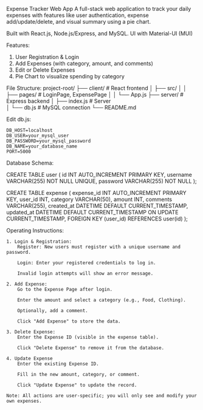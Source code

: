 Expense Tracker Web App
A full-stack web application to track your daily expenses with features like user authentication, expense add/update/delete, and visual summary using a pie chart.

Built with React.js, Node.js/Express, and MySQL.
UI with Material-UI (MUI)

Features:

1. User Registration & Login
2. Add Expenses (with category, amount, and comments)
3. Edit or Delete Expenses
4. Pie Chart to visualize spending by category

File Structure:
project-root/
├── client/              # React frontend
│   ├── src/
│   │   ├── pages/       # LoginPage, ExpensePage
│   │   └── App.js
├── server/              # Express backend
│   ├── index.js         # Server   
│ 
└── db.js                # MySQL connection
└── README.md

Edit db.js:

    DB_HOST=localhost
    DB_USER=your_mysql_user
    DB_PASSWORD=your_mysql_password
    DB_NAME=your_database_name
    PORT=5000


Database Schema:

CREATE TABLE user (
    id INT AUTO_INCREMENT PRIMARY KEY,
    username VARCHAR(255) NOT NULL UNIQUE,
    password VARCHAR(255) NOT NULL
);

CREATE TABLE expense (
    expense_id INT AUTO_INCREMENT PRIMARY KEY,
    user_id INT,
    category VARCHAR(50),
    amount INT,
    comments VARCHAR(255),
    created_at DATETIME DEFAULT CURRENT_TIMESTAMP,
    updated_at DATETIME DEFAULT CURRENT_TIMESTAMP ON UPDATE CURRENT_TIMESTAMP,
    FOREIGN KEY (user_id) REFERENCES user(id)
);

Operating Instructions:

    1. Login & Registration:
        Register: New users must register with a unique username and password.

        Login: Enter your registered credentials to log in.

        Invalid login attempts will show an error message.

    2. Add Expense:
        Go to the Expense Page after login.

        Enter the amount and select a category (e.g., Food, Clothing).

        Optionally, add a comment.

        Click "Add Expense" to store the data.

    3. Delete Expense:
        Enter the Expense ID (visible in the expense table).

        Click "Delete Expense" to remove it from the database.

    4. Update Expense
        Enter the existing Expense ID.

        Fill in the new amount, category, or comment.

        Click "Update Expense" to update the record.

    Note: All actions are user-specific; you will only see and modify your own expenses.
